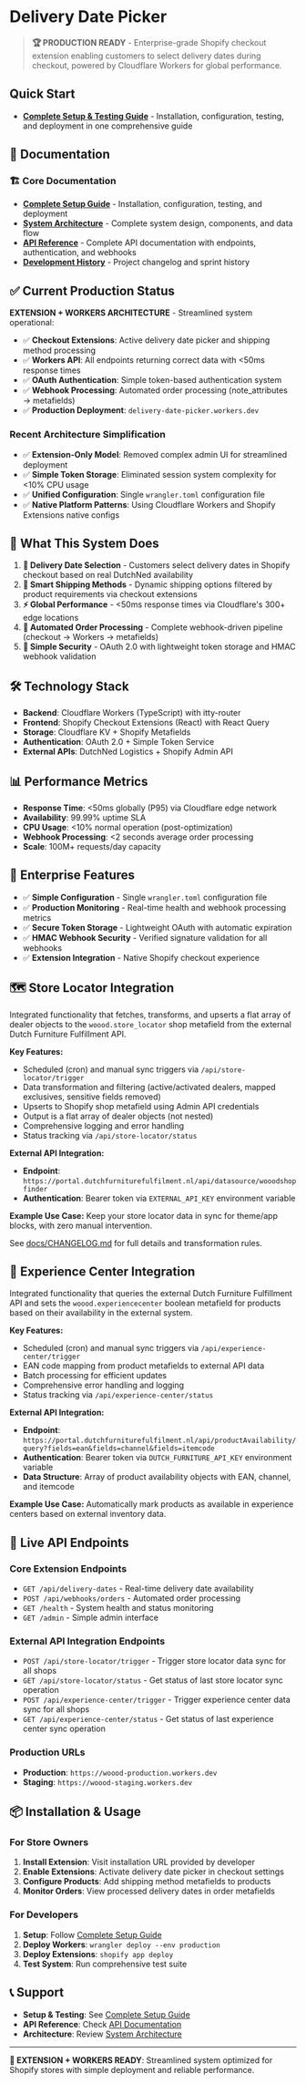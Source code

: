 # Delivery Date Picker

> **🏆 PRODUCTION READY** - Enterprise-grade Shopify checkout extension enabling customers to select delivery dates during checkout, powered by Cloudflare Workers for global performance.

##  Quick Start

- **[Complete Setup & Testing Guide](docs/SETUP.md)** - Installation, configuration, testing, and deployment in one comprehensive guide

## 📖 Documentation

### 🏗️ Core Documentation
- **[Complete Setup Guide](docs/SETUP.md)** - Installation, configuration, testing, and deployment
- **[System Architecture](docs/ARCHITECTURE.md)** - Complete system design, components, and data flow
- **[API Reference](docs/API.md)** - Complete API documentation with endpoints, authentication, and webhooks
- **[Development History](docs/CHANGELOG.md)** - Project changelog and sprint history

## ✅ Current Production Status

**EXTENSION + WORKERS ARCHITECTURE** - Streamlined system operational:

- ✅ **Checkout Extensions**: Active delivery date picker and shipping method processing
- ✅ **Workers API**: All endpoints returning correct data with <50ms response times
- ✅ **OAuth Authentication**: Simple token-based authentication system
- ✅ **Webhook Processing**: Automated order processing (note_attributes → metafields)
- ✅ **Production Deployment**: `delivery-date-picker.workers.dev`

### Recent Architecture Simplification
- ✅ **Extension-Only Model**: Removed complex admin UI for streamlined deployment
- ✅ **Simple Token Storage**: Eliminated session system complexity for <10% CPU usage
- ✅ **Unified Configuration**: Single `wrangler.toml` configuration file
- ✅ **Native Platform Patterns**: Using Cloudflare Workers and Shopify Extensions native configs

## 🎯 What This System Does

1. **📅 Delivery Date Selection** - Customers select delivery dates in Shopify checkout based on real DutchNed availability
2. **🚚 Smart Shipping Methods** - Dynamic shipping options filtered by product requirements via checkout extensions
3. **⚡ Global Performance** - <50ms response times via Cloudflare's 300+ edge locations
4. **🔄 Automated Order Processing** - Complete webhook-driven pipeline (checkout → Workers → metafields)
5. **🔐 Simple Security** - OAuth 2.0 with lightweight token storage and HMAC webhook validation

## 🛠️ Technology Stack

- **Backend**: Cloudflare Workers (TypeScript) with itty-router
- **Frontend**: Shopify Checkout Extensions (React) with React Query
- **Storage**: Cloudflare KV + Shopify Metafields
- **Authentication**: OAuth 2.0 + Simple Token Service
- **External APIs**: DutchNed Logistics + Shopify Admin API

## 📊 Performance Metrics

- **Response Time**: <50ms globally (P95) via Cloudflare edge network
- **Availability**: 99.99% uptime SLA
- **CPU Usage**: <10% normal operation (post-optimization)
- **Webhook Processing**: <2 seconds average order processing
- **Scale**: 100M+ requests/day capacity

## 🏢 Enterprise Features

- ✅ **Simple Configuration** - Single `wrangler.toml` configuration file
- ✅ **Production Monitoring** - Real-time health and webhook processing metrics
- ✅ **Secure Token Storage** - Lightweight OAuth with automatic expiration
- ✅ **HMAC Webhook Security** - Verified signature validation for all webhooks
- ✅ **Extension Integration** - Native Shopify checkout experience

## 🗺️ Store Locator Integration

Integrated functionality that fetches, transforms, and upserts a flat array of dealer objects to the `woood.store_locator` shop metafield from the external Dutch Furniture Fulfillment API.

**Key Features:**
- Scheduled (cron) and manual sync triggers via `/api/store-locator/trigger`
- Data transformation and filtering (active/activated dealers, mapped exclusives, sensitive fields removed)
- Upserts to Shopify shop metafield using Admin API credentials
- Output is a flat array of dealer objects (not nested)
- Comprehensive logging and error handling
- Status tracking via `/api/store-locator/status`

**External API Integration:**
- **Endpoint**: `https://portal.dutchfurniturefulfilment.nl/api/datasource/wooodshopfinder`
- **Authentication**: Bearer token via `EXTERNAL_API_KEY` environment variable

**Example Use Case:**
Keep your store locator data in sync for theme/app blocks, with zero manual intervention.

See [docs/CHANGELOG.md](docs/CHANGELOG.md) for full details and transformation rules.

## 🏪 Experience Center Integration

Integrated functionality that queries the external Dutch Furniture Fulfillment API and sets the `woood.experiencecenter` boolean metafield for products based on their availability in the external system.

**Key Features:**
- Scheduled (cron) and manual sync triggers via `/api/experience-center/trigger`
- EAN code mapping from product metafields to external API data
- Batch processing for efficient updates
- Comprehensive error handling and logging
- Status tracking via `/api/experience-center/status`

**External API Integration:**
- **Endpoint**: `https://portal.dutchfurniturefulfilment.nl/api/productAvailability/query?fields=ean&fields=channel&fields=itemcode`
- **Authentication**: Bearer token via `DUTCH_FURNITURE_API_KEY` environment variable
- **Data Structure**: Array of product availability objects with EAN, channel, and itemcode

**Example Use Case:**
Automatically mark products as available in experience centers based on external inventory data.

## 🔗 Live API Endpoints

### Core Extension Endpoints
- `GET /api/delivery-dates` - Real-time delivery date availability
- `POST /api/webhooks/orders` - Automated order processing
- `GET /health` - System health and status monitoring
- `GET /admin` - Simple admin interface

### External API Integration Endpoints
- `POST /api/store-locator/trigger` - Trigger store locator data sync for all shops
- `GET /api/store-locator/status` - Get status of last store locator sync operation
- `POST /api/experience-center/trigger` - Trigger experience center data sync for all shops
- `GET /api/experience-center/status` - Get status of last experience center sync operation

### Production URLs
- **Production**: `https://woood-production.workers.dev`
- **Staging**: `https://woood-staging.workers.dev`

## 📦 Installation & Usage

### For Store Owners
1. **Install Extension**: Visit installation URL provided by developer
2. **Enable Extensions**: Activate delivery date picker in checkout settings
3. **Configure Products**: Add shipping method metafields to products
4. **Monitor Orders**: View processed delivery dates in order metafields

### For Developers
1. **Setup**: Follow [Complete Setup Guide](docs/SETUP.md)
2. **Deploy Workers**: `wrangler deploy --env production`
3. **Deploy Extensions**: `shopify app deploy`
4. **Test System**: Run comprehensive test suite

## 📞 Support

- **Setup & Testing**: See [Complete Setup Guide](docs/SETUP.md)
- **API Reference**: Check [API Documentation](docs/API.md)
- **Architecture**: Review [System Architecture](docs/ARCHITECTURE.md)

---

**🚀 EXTENSION + WORKERS READY**: Streamlined system optimized for Shopify stores with simple deployment and reliable performance.
